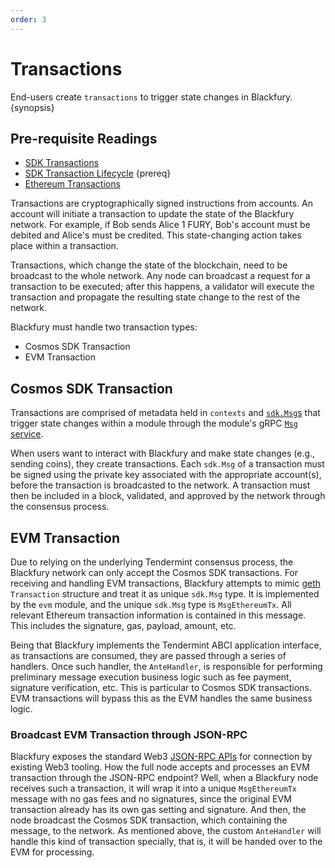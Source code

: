 ```yaml
---
order: 3
---
```


# Transactions

End-users create `transactions` to trigger state changes in Blackfury. {synopsis}

## Pre-requisite Readings

- [SDK Transactions](https://docs.cosmos.network/master/core/transactions.html)
- [SDK Transaction Lifecycle](https://docs.cosmos.network/master/basics/tx-lifecycle.html) {prereq}
- [Ethereum Transactions](https://ethereum.org/en/developers/docs/transactions/)

Transactions are cryptographically signed instructions from accounts. An account will initiate a transaction to update
the state of the Blackfury network. For example, if Bob sends Alice 1 FURY, Bob's account must be debited and Alice's must
be credited. This state-changing action takes place within a transaction.

Transactions, which change the state of the blockchain, need to be broadcast to the whole network. Any node can
broadcast a request for a transaction to be executed; after this happens, a validator will execute the transaction and
propagate the resulting state change to the rest of the network.

Blackfury must handle two transaction types:

- Cosmos SDK Transaction
- EVM Transaction

## Cosmos SDK Transaction

Transactions are comprised of metadata held in `contexts`
and [`sdk.Msg`s](https://docs.cosmos.network/master/building-modules/messages-and-queries.html)
that trigger state changes within a module through the module's
gRPC [`Msg` service](https://docs.cosmos.network/master/building-modules/msg-services.html).

When users want to interact with Blackfury and make state changes (e.g., sending coins), they create transactions.
Each `sdk.Msg` of a transaction must be signed using the private key associated with the appropriate account(s), before
the transaction is broadcasted to the network. A transaction must then be included in a block, validated, and approved
by the network through the consensus process.

## EVM Transaction

Due to relying on the underlying Tendermint consensus process, the Blackfury network can only accept the Cosmos SDK
transactions. For receiving and handling EVM transactions, Blackfury attempts to
mimic [geth](https://github.com/ethereum/go-ethereum) `Transaction` structure and treat it as unique `sdk.Msg` type. It
is implemented by the `evm` module, and the unique `sdk.Msg` type is `MsgEthereumTx`. All relevant Ethereum transaction
information is contained in this message. This includes the signature, gas, payload, amount, etc.

Being that Blackfury implements the Tendermint ABCI application interface, as transactions are consumed, they are passed
through a series of handlers. Once such handler, the `AnteHandler`, is responsible for performing preliminary message
execution business logic such as fee payment, signature verification, etc. This is particular to Cosmos SDK
transactions. EVM transactions will bypass this as the EVM handles the same business logic.

### Broadcast EVM Transaction through JSON-RPC

Blackfury exposes the standard Web3 [JSON-RPC APIs](../api/json-rpc/server.md) for connection by existing Web3 tooling.
How the full node accepts and processes an EVM transaction through the JSON-RPC endpoint? Well, when a Blackfury node
receives such a transaction, it will wrap it into a unique `MsgEthereumTx` message with no gas fees and no signatures,
since the original EVM transaction already has its own gas setting and signature. And then, the node broadcast the
Cosmos SDK transaction, which containing the message, to the network. As mentioned above, the custom `AnteHandler` will
handle this kind of transaction specially, that is, it will be handed over to the EVM for processing.
